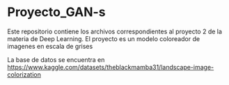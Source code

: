 # Proyecto_GAN-s
Este repositorio contiene los archivos correspondientes al proyecto 2 de la materia de Deep Learning. El proyecto es un modelo coloreador de imagenes en escala de grises

La base de datos se encuentra en https://www.kaggle.com/datasets/theblackmamba31/landscape-image-colorization
